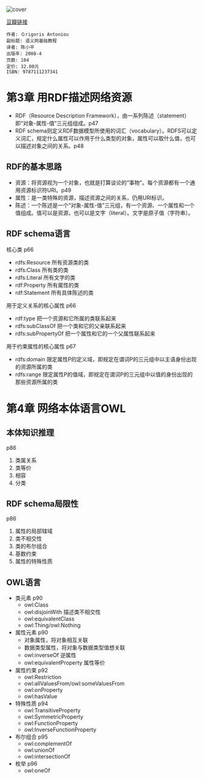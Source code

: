 ![cover](https://img3.doubanio.com/lpic/s3086205.jpg)

[豆瓣链接](https://book.douban.com/subject/3061966/)

    作者: Ｇrigoris Antoniou 
    副标题: 语义网基础教程
    译者: 陈小平 
    出版年: 2008-4
    页数: 184
    定价: 32.00元
    ISBN: 9787111237341

# 第3章 用RDF描述网络资源
* RDF（Resource Description Framework），由一系列陈述（statement）即“对象-属性-值”三元组组成。p47
* RDF schema则定义RDF数据模型所使用的词汇（vocabulary）。RDFS可以定义词汇，规定什么属性可以作用于什么类型的对象，属性可以取什么值，也可以描述对象之间的关系。p48

## RDF的基本思路
* 资源：将资源视为一个对象，也就是打算谈论的“事物”。每个资源都有一个通用资源标识符URI。p49
* 属性：是一类特殊的资源，描述资源之间的关系，仍用URI标识。
* 陈述：一个陈述是一个“对象-属性-值”三元组，有一个资源、一个属性和一个值组成。值可以是资源，也可以是文字（literal）。文字是原子值（字符串）。

## RDF schema语言
核心类 p66
* rdfs:Resource 所有资源类的类
* rdfs:Class 所有类的类
* rdfs:Literal 所有文字的类
* rdf:Property 所有属性的类
* rdf:Statement 所有具体陈述的类

用于定义关系的核心属性 p66
* rdf:type 把一个资源和它所属的类联系起来
* rdfs:subClassOf 把一个类和它的父亲联系起来
* rdfs:subPropertyOf 把一个属性和它的一个父属性联系起来

用于约束属性的核心属性 p67
* rdfs:domain 限定属性P的定义域，即规定在谓词P的三元组中以主语身份出现的资源所属的类
* rdfs:range 限定属性P的值域，即规定在谓词P的三元组中以值的身份出现的那些资源所属的类

# 第4章 网络本体语言OWL
## 本体知识推理
p86
1. 类属关系
2. 类等价
3. 相容
4. 分类

## RDF schema局限性
p86
1. 属性的局部辖域
2. 类不相交性
3. 类的布尔组合
4. 基数约束
5. 属性的特殊性质

## OWL语言
* 类元素 p90
  * owl:Class
  * owl:disjoinWith 描述类不相交性
  * owl:equivalentClass
  * owl:Thing/owl:Nothing
* 属性元素 p90
  * 对象属性，将对象相互关联
  * 数据类型属性，将对象与数据类型值想关联
  * owl:inverseOf 逆属性
  * owl:equivalentProperty 属性等价
* 属性约束 p92
  * owl:Restriction
  * owl:allValuesFrom/owl:someValuesFrom
  * owl:onProperty
  * owl:hasValue
* 特殊性质 p94
  * owl:TransitiveProperty
  * owl:SymmetricProperty
  * owl:FunctionProperty
  * owl:InverseFunctionProperty
* 布尔组合 p95
  * owl:complementOf
  * owl:unionOf
  * owl:intersectionOf
* 枚举 p96
  * owl:oneOf
